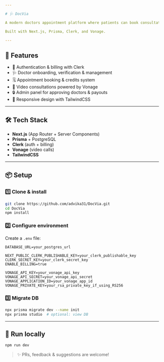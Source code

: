 ```yaml
---

# 🩺 DocVia

A modern doctors appointment platform where patients can book consultations — including secure video consultations — doctors can manage their profiles & payouts, and admins can approve doctors and payments.

Built with Next.js, Prisma, Clerk, and Vonage.

---
```


## 🚀 Features

* 🔐 Authentication & billing with Clerk
* 🩺 Doctor onboarding, verification & management
* 🗓️ Appointment booking & credits system
* 🎥 Video consultations powered by Vonage
* 🔒 Admin panel for approving doctors & payouts
* 📱 Responsive design with TailwindCSS

---

## 🛠 Tech Stack

* **Next.js** (App Router + Server Components)
* **Prisma** + PostgreSQL
* **Clerk** (auth + billing)
* **Vonage** (video calls)
* **TailwindCSS**

---

## 📦 Setup

### 1️⃣ Clone & install

```bash
git clone https://github.com/advika31/DocVia.git
cd DocVia
npm install
```

### 2️⃣ Configure environment

Create a `.env` file:

```env
DATABASE_URL=your_postgres_url

NEXT_PUBLIC_CLERK_PUBLISHABLE_KEY=your_clerk_publishable_key
CLERK_SECRET_KEY=your_clerk_secret_key
ENABLE_BILLING=true

VONAGE_API_KEY=your_vonage_api_key
VONAGE_API_SECRET=your_vonage_api_secret
VONAGE_APPLICATION_ID=your_vonage_app_id
VONAGE_PRIVATE_KEY=your_rsa_private_key_if_using_RS256
```

### 3️⃣ Migrate DB

```bash
npx prisma migrate dev --name init
npx prisma studio  # optional: view DB
```

---

## 🧪 Run locally

```bash
npm run dev
```

> ✨ PRs, feedback & suggestions are welcome!
